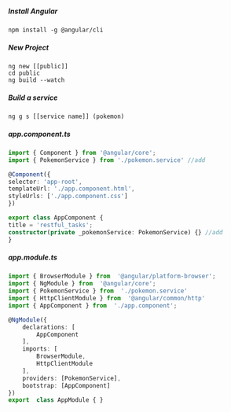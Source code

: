 ##### Install Angular

```console
npm install -g @angular/cli
```

##### New Project
```
ng new [[public]]
cd public
ng build --watch
```



##### Build a service

```
ng g s [[service name]] (pokemon)
```

##### app.component.ts
```typescript
import { Component } from '@angular/core';
import { PokemonService } from './pokemon.service' //add

@Component({
selector: 'app-root',
templateUrl: './app.component.html',
styleUrls: ['./app.component.css']
})

export class AppComponent {
title = 'restful_tasks';
constructor(private _pokemonService: PokemonService) {} //add
}
```
##### app.module.ts
```typescript
import { BrowserModule } from  '@angular/platform-browser';
import { NgModule } from  '@angular/core';
import { PokemonService } from  './pokemon.service'
import { HttpClientModule } from  '@angular/common/http'
import { AppComponent } from  './app.component';

@NgModule({
    declarations: [
        AppComponent
    ],
    imports: [
        BrowserModule,
        HttpClientModule
    ],
    providers: [PokemonService],
    bootstrap: [AppComponent]
})
export  class AppModule { }
```
<!--stackedit_data:
eyJoaXN0b3J5IjpbLTEyNjYzOTc0ODUsLTY4NTg4NjYzMl19
-->